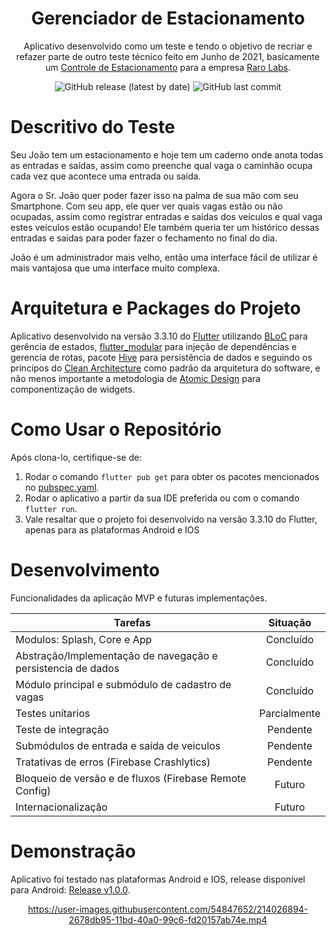 <h1 align="center">Gerenciador de Estacionamento</h1>

<div align="center">

Aplicativo desenvolvido como um teste e tendo o objetivo de recriar e refazer parte de outro teste técnico feito em Junho de 2021, basicamente um [Controle de Estacionamento](https://github.com/HlfDev/flutter-rarolabs-parking) para a empresa [Raro Labs](https://rarolabs.com.br/).

![GitHub release (latest by date)](https://img.shields.io/github/v/release/schuberty/Todo-Movies)
![GitHub last commit](https://img.shields.io/github/last-commit/schuberty/Todo-Movies?color=yellow)

</div>

# Descritivo do Teste
<p align="left">
  Seu João tem um estacionamento e hoje tem um caderno onde anota todas as entradas e saídas, assim como preenche qual vaga o caminhão ocupa cada vez que acontece uma entrada ou saída.

Agora o Sr. João quer poder fazer isso na palma de sua mão com seu Smartphone. Com seu app, ele quer ver quais vagas estão ou não ocupadas, assim como registrar entradas e saídas dos veículos e qual vaga estes veículos estão ocupando! Ele também queria ter um histórico dessas entradas e saídas para poder fazer o fechamento no final do dia.

João é um administrador mais velho, então uma interface fácil de utilizar é mais vantajosa que uma interface muito complexa.
</p>

# Arquitetura e Packages do Projeto

Aplicativo desenvolvido na versão 3.3.10 do [Flutter](https://flutter.dev) utilizando [BLoC](https://pub.dev/packages/flutter_bloc) para gerência de estados, [flutter_modular](https://pub.dev/packages/flutter_modular) para injeção de dependências e gerencia de rotas, pacote [Hive](https://pub.dev/packages/hive) para persistência de dados e seguindo os principos do [Clean Architecture](https://blog.cleancoder.com/uncle-bob/2012/08/13/the-clean-architecture.html) como padrão da arquitetura do software, e não menos importante a metodologia de [Atomic Design](https://atomicdesign.bradfrost.com/chapter-2/) para componentização de widgets.

# Como Usar o Repositório

Após clona-lo, certifique-se de:

1. Rodar o comando `flutter pub get` para obter os pacotes mencionados no [pubspec.yaml](./pubspec.yaml).
2. Rodar o aplicativo a partir da sua IDE preferida ou com o comando `flutter run`.
3. Vale resaltar que o projeto foi desenvolvido na versão 3.3.10 do Flutter, apenas para as plataformas Android e IOS

# Desenvolvimento

Funcionalidades da aplicação MVP e futuras implementações.

| Tarefas                                          | Situação   |
| ----------------------------------------------- | :---------: |
| Modulos: Splash, Core e App                     | Concluído  |
| Abstração/Implementação de navegação e persistencia de dados  |   Concluído   |
| Módulo principal e submódulo de cadastro de vagas  |  Concluído   |
| Testes unítarios                                 | Parcialmente |
| Teste de integração  |  Pendente   |
| Submódulos de entrada e saída de veiculos      |  Pendente   |
| Tratativas de erros (Firebase Crashlytics)             |  Pendente   |
| Bloqueio de versão e de fluxos (Firebase Remote Config)           |  Futuro   |
| Internacionalização                          |  Futuro   |

# Demonstração

Aplicativo foi testado nas plataformas Android e IOS, release disponível para Android:  [Release v1.0.0](https://github.com/HlfDev/flutter_parking_management/releases/tag/v1.0.0).

<div align="center">

https://user-images.githubusercontent.com/54847652/214026894-2678db95-11bd-40a0-99c6-fd20157ab74e.mp4

</div>
